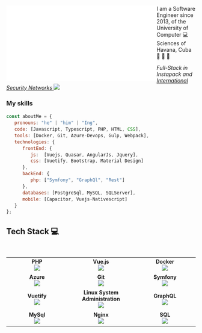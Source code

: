 <!-- Working GIF -->
<div>
<img src="https://github.com/BURNING-SOLUTIONS/reeveng/blob/master/svg.svg" alt="dev_object" align="left" width="400" height="200"/> 
<p>I am a Software Engineer since 2013, of the University of Computer 💻 Sciences of Havana, Cuba 💪 🧑‍ 💪</p>
<p><em>Full-Stack in Instapack and <a href="https://isnsecurity.com/">International Security Networks <img src="https://media.giphy.com/media/WUlplcMpOCEmTGBtBW/giphy.gif" width="40"></em></a>
</div>
<div>

### My skills
```javascript
const aboutMe = {
   pronouns: "he" | "him" | "Ing",
   code: [Javascript, Typescript, PHP, HTML, CSS],
   tools: [Docker, Git, Azure-Devops, Gulp, Webpack],
   technologies: {
      frontEnd: {
         js:  [Vuejs, Quasar, AngularJs, Jquery],
         css: [Vuetify, Bootstrap, Material Design]
      },
      backEnd: {
         php: ["Symfony", "GraphQl", "Rest"]
      },
      databases: [PostgreSql, MySQL, SQLServer],
      mobile: [Capacitor, Vuejs-Nativescript]
   }
};
```
## Tech Stack :computer:

<br>
<table>
<tbody>
 <tr>
<td align="center" width="20%">
<span><b><center>PHP</center></b></span> 
<img height=60px src="https://seeklogo.com/images/P/php-logo-ADE513E748-seeklogo.com.png"> 
</td>

<td align="center" width="20%">
<span><b><center>Vue.js</center></b></span> 
<img height=60px src="https://seeklogo.com/images/V/vuejs-logo-17D586B587-seeklogo.com.png"> 
</td>

<td align="center" width="20%">
<span><b><center>Docker</center></b></span> 
<img height=60px src="https://encrypted-tbn0.gstatic.com/images?q=tbn%3AANd9GcTApU_6Eg4oWx3NMhLifHmNEkxjeMxfd3oGUA&usqp=CAU"> 
</td>
</tr>

<tr>
<td align="center" width="20%">
<span><b><center>Azure</center></b></span> 
<img height=65px src="https://seeklogo.com/images/M/microsoft-azure-logo-85055C44BE-seeklogo.com.png"> 
</td>

<td align="center" width="20%">
<span><b><center>Git</center></b></span> 
<img height=65px src="https://git-scm.com/images/logos/downloads/Git-Logo-2Color.png"> 
</td>

<td align="center" width="20%">
<span><b><center>Symfony</center></b></span> 
<img height=65px src="https://seeklogo.com/images/S/symfony-logo-AA34C8FC16-seeklogo.com.png"> 
</td>
</tr>

<tr>
<td align="center" width="20%">
<span><b><center>Vuetify</center></b></span> 
<img height=65px src="https://seeklogo.com/images/V/vuetify-logo-3BCF73C928-seeklogo.com.png"> 
</td>

<td align="center" width="20%">
<span><b><center>Linux System Administration</center></b></span> 
<img height=65px src="https://upload.wikimedia.org/wikipedia/commons/a/af/Tux.png"> 
</td>



<td align="center" width="20%">
<span><b><center>GraphQL</center></b></span> 
<img height=65px src="https://seeklogo.com/images/G/graphql-logo-97CBBB6D51-seeklogo.com.png"> 
</td>
</tr>

<tr>
<td align="center" width="20%">
<span><b><center>MySql</center></b></span> 
<img height=65px src="https://seeklogo.com/images/M/mysql-logo-B047FB7790-seeklogo.com.png"> 
</td>

<td align="center" width="20%">
<span><b><center>Nginx</center></b></span> 
<img height=65px src="http://www.myiconfinder.com/uploads/iconsets/256-256-cf2ed3956a3a1484f83ed20d7e987f21.png"> 
</td>

<td align="center" width="20%">
<span><b><center>SQL</center></b></span> 
<img height=65px src="https://i0.wp.com/www.complexsql.com/wp-content/uploads/2017/01/sql-logo.jpg?ssl=1"> 
</td>
</tr>

</tbody>
</table>
</div>
